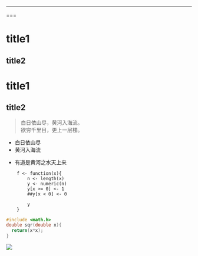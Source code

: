 ***
===

# title1
## title2

title1
===
title2
-
>白日依山尽，黄河入海流。<br>
>欲穷千里目，更上一层楼。
  * 白日依山尽
  * 黄河入海流
  + 有道是黄河之水天上来

```
    f <- function(x){
        n <- length(x)
        y <- numeric(n)
        y[x >= 0] <- 1
        ##y[x < 0] <- 0
        
        y
    }
``` 
~~~{.cpp .numberLines startFrom=101}
#include <math.h>
double sqr(double x){
  return(x*x);
}
~~~
![](./bd.logo.png)